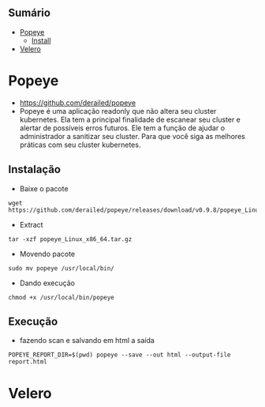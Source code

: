 ## Sumário

<!-- TOC -->

- [Popeye](#popeye)
  - [Install](#instalação)
- [Velero](#velero)


<!-- TOC -->

# Popeye
- https://github.com/derailed/popeye
- Popeye é uma aplicação readonly que não altera seu cluster kubernetes. Ela tem a principal finalidade de escanear seu cluster e alertar de possíveis erros futuros. Ele tem a função de ajudar o administrador a sanitizar seu cluster. Para que você siga as melhores práticas com seu cluster kubernetes.

## Instalação
-  Baixe o pacote

```
wget https://github.com/derailed/popeye/releases/download/v0.9.8/popeye_Linux_x86_64.tar.gz
```

- Extract
```
tar -xzf popeye_Linux_x86_64.tar.gz
```

- Movendo pacote
```
sudo mv popeye /usr/local/bin/
```
- Dando execução 
```
chmod +x /usr/local/bin/popeye
```

## Execução
- fazendo scan e salvando em html a saída
```
POPEYE_REPORT_DIR=$(pwd) popeye --save --out html --output-file report.html
```

# Velero